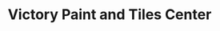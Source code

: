 ---
title: "Victory Paint and Tiles Center"
url: /santa-rosa/victory-paint-and-tiles-center/
shop: hardware
---